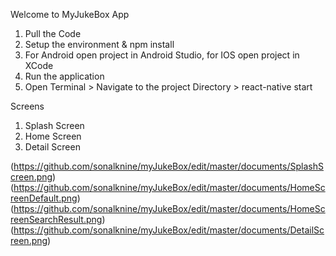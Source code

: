 Welcome to MyJukeBox App

1. Pull the Code
2. Setup the environment & npm install
3. For Android open project in Android Studio, for IOS open project in XCode
4. Run the application
5. Open Terminal > Navigate to the project Directory > react-native start


Screens
1. Splash Screen
2. Home Screen
3. Detail Screen

(https://github.com/sonalknine/myJukeBox/edit/master/documents/SplashScreen.png)
(https://github.com/sonalknine/myJukeBox/edit/master/documents/HomeScreenDefault.png)
(https://github.com/sonalknine/myJukeBox/edit/master/documents/HomeScreenSearchResult.png)
(https://github.com/sonalknine/myJukeBox/edit/master/documents/DetailScreen.png)

